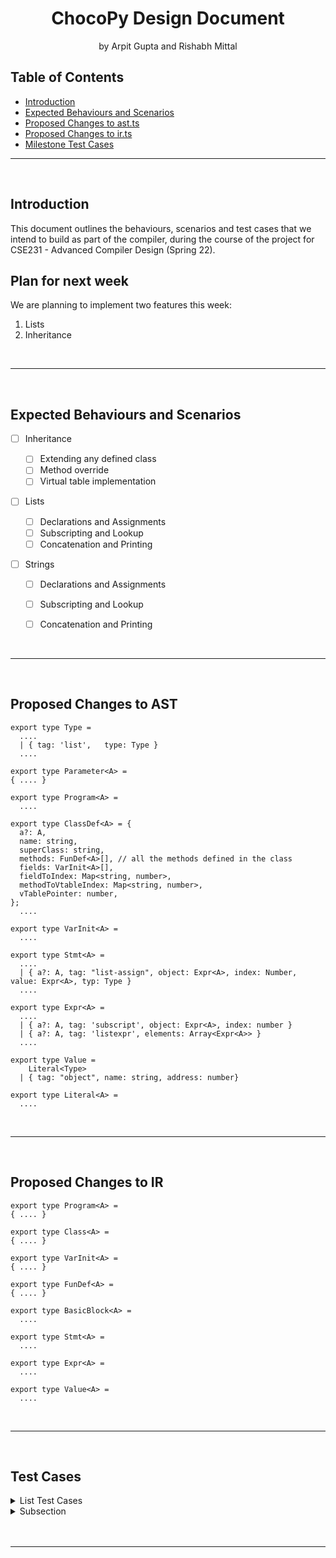 <!-- Markdown Template Credits: https://github.com/othneildrew/Best-README-Template/blob/master/README.md -->

<h1 align="center">
  <strong>ChocoPy Design Document</strong>
</h1>
<p align="center">
  by Arpit Gupta and Rishabh Mittal
</p>

<!-- DON'T EDIT THIS SECTION, INSTEAD RE-RUN doctoc TO UPDATE -->
## Table of Contents

- [Introduction](#introduction)
- [Expected Behaviours and Scenarios](#expected-behaviours-and-scenarios)
- [Proposed Changes to ast.ts](#proposed-changes-to-ast)
- [Proposed Changes to ir.ts](#proposed-changes-to-ir)
- [Milestone Test Cases](#test-cases)

<!-- END doctoc generated TOC please keep comment here to allow auto update -->
***
<br/>

## **Introduction**

This document outlines the behaviours, scenarios and test cases that we intend to build as part of the compiler, during the course of the project for CSE231 - Advanced Compiler Design (Spring 22).

## Plan for next week
We are planning to implement two features this week:
1. Lists
1. Inheritance

<br/>

***

<br/>

## **Expected Behaviours and Scenarios**

- [ ] Inheritance
  - [ ] Extending any defined class
  - [ ] Method override
  - [ ] Virtual table implementation
  <!-- - [ ] Re-arrangement of inherited fields in a subclass to have consistent indices
  - [ ] Re-arrangement of methods in subclasses to match indices with that of the superclass(es)
  - [ ] Declaring all the method types using `(type)` in the compiler
  - [ ] Defining classes' functions in the vtable using `(elem)` in the compiler
  - [ ] Storing vtable references at index 0 in the object representation
  - [ ] Calling methods using `call_indirect` in the compiler -->

- [ ] Lists
  - [ ] Declarations and Assignments
  - [ ] Subscripting and Lookup
  - [ ] Concatenation and Printing

- [ ] Strings
  - [ ] Declarations and Assignments
  - [ ] Subscripting and Lookup
  - [ ] Concatenation and Printing


<br/>

***

<br/>

## **Proposed Changes to AST**

```
export type Type =
  ....
  | { tag: 'list',   type: Type }
  ....

export type Parameter<A> = 
{ .... }

export type Program<A> = 
  ....

export type ClassDef<A> = {
  a?: A,
  name: string,
  superClass: string,
  methods: FunDef<A>[], // all the methods defined in the class
  fields: VarInit<A>[],
  fieldToIndex: Map<string, number>,
  methodToVtableIndex: Map<string, number>,
  vTablePointer: number,
};
  ....

export type VarInit<A> =
  ....

export type Stmt<A> =
  ....
  | { a?: A, tag: "list-assign", object: Expr<A>, index: Number, value: Expr<A>, typ: Type }
  ....

export type Expr<A> =
  ....
  | { a?: A, tag: 'subscript', object: Expr<A>, index: number }  
  | { a?: A, tag: 'listexpr', elements: Array<Expr<A>> }
  ....

export type Value =
    Literal<Type>
  | { tag: "object", name: string, address: number}

export type Literal<A> =
  ....

```

<br/>

***

<br/>

## **Proposed Changes to IR**

```
export type Program<A> = 
{ .... }

export type Class<A> = 
{ .... }

export type VarInit<A> = 
{ .... }

export type FunDef<A> = 
{ .... }

export type BasicBlock<A> = 
  ....

export type Stmt<A> =
  ....

export type Expr<A> =
  ....

export type Value<A> = 
  ....

```


<br/>

***

<br/>

## **Test Cases**

<details>

  <summary> List Test Cases </summary>

  <br/>

  - **List Declaration and Assignment** - of primitive Data Type
  ```
  myList : [[int]] = None
  myList = [[1, 2], [3, 4], [5], [6, 7, 8, 9]]

  print(myList[3][3])
  ```
  > The above program must compile successfully, and print `9`

  <br/>

  - **List Declaration and Assignment** - of unknown Data Type
  ```
  myList : [[cls]] = None
  myList = [[1, 2], [3, 4], [5], [6, 7, 8, 9]]

  print(myList[3][3])
  ```
  > The above program must return a `TYPE ERROR`

  <br/>

  - **List Declaration and Assignment** - of incompatible Data Type
  ```
  myList : [bool] = None
  myList = [True, False, True, 1]

  print(myList[0])
  ```
  > The above program must return a `TYPE ERROR`

  <br/>

  - **List Subscripting** - valid index
  ```
  myList : [int] = None
  myList = [99, 88, 77, 66, 55]

  print(myList[2])
  ```
  > The above program must compile successfully, and print `77`

  <br/>

  - **List Subscripting** - index out of bounds
  ```
  myList : [int] = None
  myList = [99, 88, 77, 66, 55]

  print(myList[20])
  ```
  > The above program must return a `RUNTIME ERROR`

  <br/>

  - **List Concatenation** - compatible list types
  ```
  myList1 : [int] = None
  myList2 : [int] = None
  myList3 : [int] = None

  myList1 = [1, 2, 3]
  myList2 = [4, 5, 6]
  myList3 = myList1 + myList2

  print(myList1[3])
  ```
  > The above program must compile successfully, and print `4`

  <br/>

  - **List Concatenation** - incompatible list types
  ```
  myList1 : [int] = None
  myList2 : [bool] = None
  myList3 : [int] = None

  myList1 = [1, 2, 3]
  myList2 = [True, False, True]
  myList3 = myList1 + myList2

  print(myList1[3])
  ```
  > The above program must return a `TYPE ERROR`

  <br/>

</details>

<!-- Collapsible Subsection -->

<details>

  <summary> Subsection </summary>

  <br/>

  <!-- Test Cases Template -->

  - **Title** - Description
  ```
  python code
  ```
  > Expected `Output`

  <br/>

</details>

<br/>

<br/>

***
